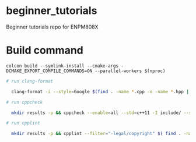 # beginner_tutorials
Beginner tutorials repo for ENPM808X

# Build command


```colcon build --symlink-install --cmake-args -DCMAKE_EXPORT_COMPILE_COMMANDS=ON --parallel-workers $(nproc)```

```bash
# run clang-format

  clang-format -i --style=Google $(find . -name *.cpp -o -name *.hpp | grep -vE -e "^(./build/|./install/|./log/)")

# run cppcheck

  mkdir results -p && cppcheck --enable=all --std=c++11 -I include/ --suppress=missingInclude --inline-suppr $( find . -name *.cpp | grep -vE -e "^(./build/|./install/|./log/)" ) &> results/cppcheck

# run cpplint

  mkdir results -p && cpplint --filter="-legal/copyright" $( find . -name *.cpp | grep -vE -e "^(./build/|./install/|./log/)" ) &> results/cpplint

```